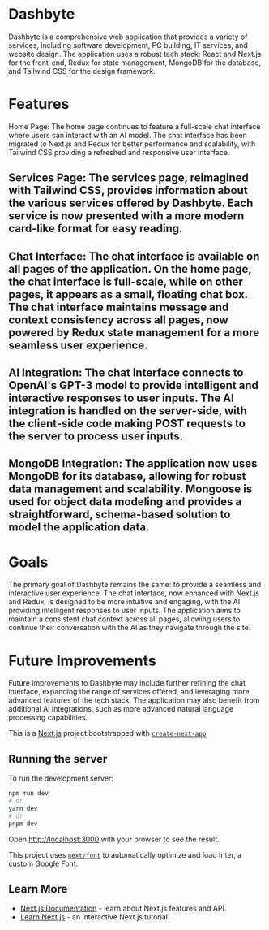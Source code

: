 # Dashbyte
Dashbyte is a comprehensive web application that provides a variety of services, including software development, PC building, IT services, and website design. The application uses a robust tech stack: React and Next.js for the front-end, Redux for state management, MongoDB for the database, and Tailwind CSS for the design framework.

# Features
Home Page: The home page continues to feature a full-scale chat interface where users can interact with an AI model. The chat interface has been migrated to Next.js and Redux for better performance and scalability, with Tailwind CSS providing a refreshed and responsive user interface.

## Services Page: The services page, reimagined with Tailwind CSS, provides information about the various services offered by Dashbyte. Each service is now presented with a more modern card-like format for easy reading.

## Chat Interface: The chat interface is available on all pages of the application. On the home page, the chat interface is full-scale, while on other pages, it appears as a small, floating chat box. The chat interface maintains message and context consistency across all pages, now powered by Redux state management for a more seamless user experience.

## AI Integration: The chat interface connects to OpenAI's GPT-3 model to provide intelligent and interactive responses to user inputs. The AI integration is handled on the server-side, with the client-side code making POST requests to the server to process user inputs.

## MongoDB Integration: The application now uses MongoDB for its database, allowing for robust data management and scalability. Mongoose is used for object data modeling and provides a straightforward, schema-based solution to model the application data.

# Goals
The primary goal of Dashbyte remains the same: to provide a seamless and interactive user experience. The chat interface, now enhanced with Next.js and Redux, is designed to be more intuitive and engaging, with the AI providing intelligent responses to user inputs. The application aims to maintain a consistent chat context across all pages, allowing users to continue their conversation with the AI as they navigate through the site.

# Future Improvements
Future improvements to Dashbyte may include further refining the chat interface, expanding the range of services offered, and leveraging more advanced features of the tech stack. The application may also benefit from additional AI integrations, such as more advanced natural language processing capabilities.


This is a [Next.js](https://nextjs.org/) project bootstrapped with [`create-next-app`](https://github.com/vercel/next.js/tree/canary/packages/create-next-app).

## Running the server 

To run the development server:

```bash
npm run dev
# or
yarn dev
# or
pnpm dev
```

Open [http://localhost:3000](http://localhost:3000) with your browser to see the result.

This project uses [`next/font`](https://nextjs.org/docs/basic-features/font-optimization) to automatically optimize and load Inter, a custom Google Font.

## Learn More

- [Next.js Documentation](https://nextjs.org/docs) - learn about Next.js features and API.
- [Learn Next.js](https://nextjs.org/learn) - an interactive Next.js tutorial.
